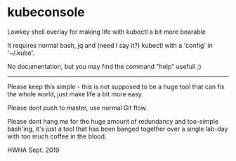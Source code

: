 # kubeconsole
Lowkey shell overlay for making life with kubectl a bit more bearable

It requires normal bash, jq and (need I say it?) kubectl with a 'config'
in '~/.kube'.

No documentation, but you may find the command "help" usefull ;)

---

Please keep this simple - this is not supposed to be a huge tool that
can fix the whole world, just make life a bit more easy.

Please dont push to master, use normal Git flow.

Please dont hang me for the huge amount of redundancy and too-simple
bash'ing, it's just a tool that has been banged together over a single
lab-day with too much coffee in the blood.

HWHA Sept. 2019


